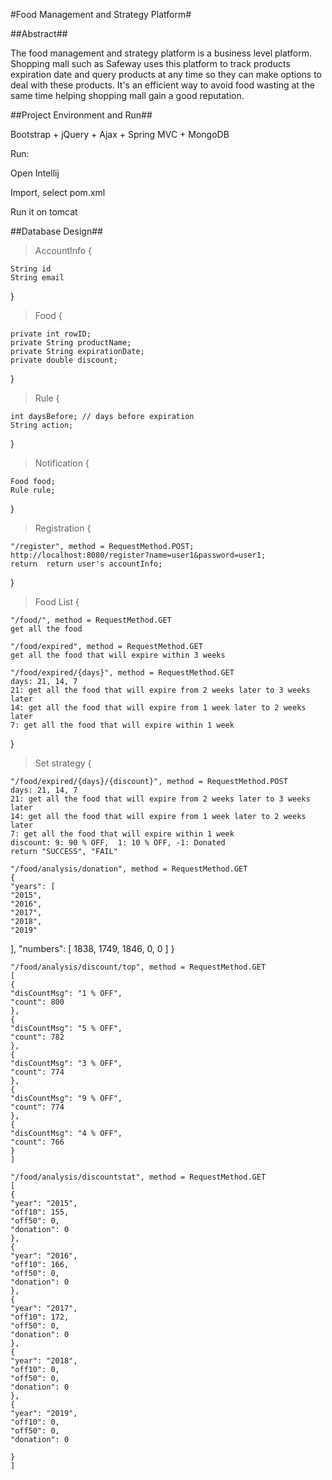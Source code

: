 #Food Management and Strategy Platform#

##Abstract##

The food management and strategy platform is a business level platform. Shopping mall such as Safeway uses this platform to track products expiration date and query products at any time so they can make options to deal with these products. It's an efficient way to avoid food wasting at the same time helping shopping mall gain a good reputation.

##Project Environment and Run##

Bootstrap + jQuery + Ajax + Spring MVC + MongoDB

Run:

Open Intellij

Import, select pom.xml

Run it on tomcat


##Database Design##

>AccountInfo {

    String id
    String email
    
}

>Food {

    private int rowID;
    private String productName;
    private String expirationDate;
    private double discount;
}

>Rule {

    int daysBefore; // days before expiration
    String action;
}

>Notification {

    Food food;
    Rule rule;
}

>Registration {

    "/register", method = RequestMethod.POST;
    http://localhost:8080/register?name=user1&password=user1;
    return	return user's accountInfo;

}

>Food List {

    "/food/", method = RequestMethod.GET
    get all the food

    "/food/expired", method = RequestMethod.GET
    get all the food that will expire within 3 weeks

    "/food/expired/{days}", method = RequestMethod.GET
    days: 21, 14, 7
    21: get all the food that will expire from 2 weeks later to 3 weeks later
    14: get all the food that will expire from 1 week later to 2 weeks later
    7: get all the food that will expire within 1 week
    
}

>Set strategy {

    "/food/expired/{days}/{discount}", method = RequestMethod.POST
    days: 21, 14, 7
    21: get all the food that will expire from 2 weeks later to 3 weeks later
    14: get all the food that will expire from 1 week later to 2 weeks later
    7: get all the food that will expire within 1 week
    discount: 9: 90 % OFF,  1: 10 % OFF, -1: Donated
    return "SUCCESS", "FAIL"

    "/food/analysis/donation", method = RequestMethod.GET
    {
    "years": [
    "2015",
    "2016",
    "2017",
    "2018",
    "2019"
   ],
    "numbers": [
    1838,
    1749,
    1846,
    0,
    0
    ]
    }

    "/food/analysis/discount/top", method = RequestMethod.GET
    [
    {
    "disCountMsg": "1 % OFF",
    "count": 800
    },
    {
    "disCountMsg": "5 % OFF",
    "count": 782
    },
    {
    "disCountMsg": "3 % OFF",
    "count": 774
    },
    {
    "disCountMsg": "9 % OFF",
    "count": 774
    },
    {
    "disCountMsg": "4 % OFF",
    "count": 766
    }
    ]

    "/food/analysis/discountstat", method = RequestMethod.GET
    [
    {
    "year": "2015",
    "off10": 155,
    "off50": 0,
    "donation": 0
    },
    {
    "year": "2016",
    "off10": 166,
    "off50": 0,
    "donation": 0
    },
    {
    "year": "2017",
    "off10": 172,
    "off50": 0,
    "donation": 0
    },
    {
    "year": "2018",
    "off10": 0,
    "off50": 0,
    "donation": 0
    },
    {
    "year": "2019",
    "off10": 0,
    "off50": 0,
    "donation": 0
    
    }
    ]
